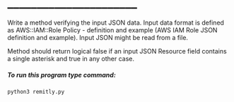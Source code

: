 # ______________________
Write a method verifying the input JSON data. Input data format is defined as AWS::IAM::Role Policy - definition and example (AWS IAM Role JSON definition and example). Input JSON might be read from a file. 

Method should return logical false if an input JSON Resource field contains a single asterisk and true in any other case.

##### To run this program type command:
`python3 remitly.py`